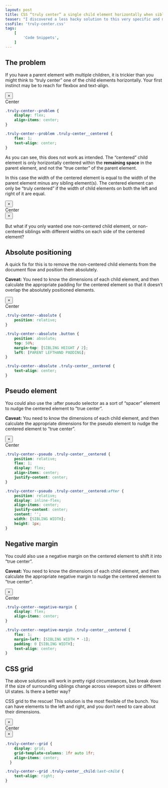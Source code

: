```yaml
---
layout: post
title: CSS “truly center” a single child element horizontally when siblings are present
teaser: "I discovered a less hacky solution to this very specific and minor layout problem."
cssFile: 'truly-center.css'
tags:
    [
        'Code Snippets',
    ]
---
```


## The problem

If you have a parent element with multiple children, it is trickier than you might think to “truly center” one of the child elements horizontally. Your first instinct may be to reach for flexbox and text-align.

<div class="truly-center truly-center--problem">
  <button class="truly-center__child button button--outline" type="button">&times;</button>
  <div class="truly-center__child truly-center__centered"><span>Center</span></div>
</div>

```css
.truly-center--problem {
    display: flex;
    align-items: center;
}

.truly-center--problem .truly-center__centered {
    flex: 1;
    text-align: center;
}
```

As you can see, this does not work as intended. The “centered” child element is only horizontally centered within the **remaining space** in the parent element, and not the “true center” of the parent element.

In this case the width of the centered element is equal to the width of the parent element minus any sibling element(s). The centered element can only be “truly centered” if the width of child elements on both the left and right of it are equal.

<div class="truly-center truly-center--problem">
  <button class="truly-center__child button button--outline" type="button">&times;</button>
  <div class="truly-center__child truly-center__centered"><span>Center</span></div>
  <button class="truly-center__child button button--outline" type="button">&times;</button>
</div>

But what if you only wanted one non-centered child element, or non-centered siblings with different widths on each side of the centered element?

## Absolute positioning

A quick fix for this is to remove the non-centered child elements from the document flow and position them absolutely.

**Caveat:** You need to know the dimensions of each child element, and then calculate the appropriate padding for the centered element so that it doesn’t overlap the absolutely positioned elements.

<div class="truly-center truly-center--absolute">
  <button class="truly-center__child button button--outline" type="button">&times;</button>
  <div class="truly-center__child truly-center__centered"><span>Center</span></div>
</div>

```css
.truly-center--absolute {
    position: relative;
}

.truly-center--absolute .button {
    position: absolute;
    top: 50%;
    margin-top: [SIBLING HEIGHT / 2];
    left: [PARENT LEFTHAND PADDING];
}

.truly-center--absolute .truly-center__centered {
    text-align: center;
}
```

## Pseudo element

You could also use the :after pseudo selector as a sort of “spacer” element to nudge the centered element to “true center”.

**Caveat:** You need to know the dimensions of each child element, and then calculate the appropriate dimensions for the pseudo element to nudge the centered element to “true center”.

<div class="truly-center truly-center--pseudo">
  <button class="truly-center__child button button--outline" type="button">&times;</button>
  <div class="truly-center__child truly-center__centered"><span>Center</span></div>
</div>

```css
.truly-center--pseudo .truly-center__centered {
    position: relative;
    flex: 1;
    display: flex;
    align-items: center;
    justify-content: center;
}

.truly-center--pseudo .truly-center__centered:after {
    position: relative;
    display: inline-flex;
    align-items: center;
    justify-content: center;
    content: '';
    width: [SIBLING WIDTH];
    height: 1px;
}
```

## Negative margin

You could also use a negative margin on the centered element to shift it into “true center”.

**Caveat:** You need to know the dimensions of each child element, and then calculate the appropriate negative margin to nudge the centered element to “true center”.

<div class="truly-center truly-center--negative-margin parent">
  <button class="truly-center__child button button--outline" type="button">&times;</button>
  <div class="truly-center__child truly-center__centered"><span>Center</span></div>
</div>

```css
.truly-center--negative-margin {
    display: flex;
    align-items: center;
}

.truly-center--negative-margin .truly-center__centered {
    flex: 1;
    margin-left: [SIBLING WIDTH * -1];
    padding: 0 [SIBLING WIDTH];
    text-align: center;
}
```

## CSS grid

The above solutions will work in pretty rigid circumstances, but break down if the size of surrounding siblings change across viewport sizes or different UI states. Is there a better way?

CSS grid to the rescue! This solution is the most flexible of the bunch. You can have elements to the left and right, and you don’t need to care about their dimensions.

<div class="truly-center truly-center--grid">
  <div class="truly-center__child">
    <button class="button button--outline" type="button">&times;</button>
  </div>
  <div class="truly-center__child truly-center__centered"><span>Center</span></div>
  <div class="truly-center__child">
    <button class="button button--outline" type="button">&times;</button>
  </div>
</div>

```css
.truly-center--grid {
    display: grid;
    grid-template-columns: 1fr auto 1fr;
    align-items: center;
  }

.truly-center--grid .truly-center__child:last-child {
    text-align: right;
}
```
